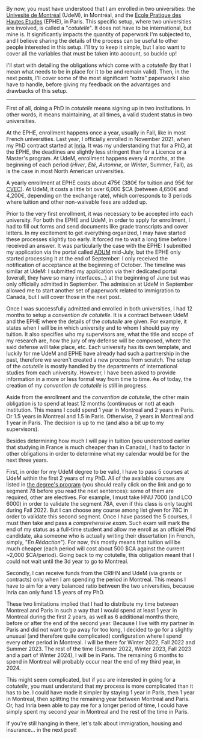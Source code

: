 <!--
.. title: 004 - Cotutelle 101
.. slug: 004
.. date: 2022-06-08 12:13:01 UTC-04:00
.. tags: paperworking
.. category: 
.. link: 
.. description: 
.. type: text
-->

By now, you must have understood that I am enrolled in two universities: the [Univesité de Montréal](https://www.umontreal.ca/) (UdeM), in Montréal, and the [Ecole Pratique des Hautes Etudes](https://www.ephe.psl.eu/) (EPHE), in Paris. This specific setup, where two universities are involved, is called a "*cotutelle*". It does not have to be international, but mine is. It significantly impacts the quantity of paperwork I'm subjected to, and I believe sharing the details of the process can be useful to other people interested in this setup. I'll try to keep it simple, but I also want to cover all the variables that must be taken into account, so buckle up!

I'll start with detailing the obligations which come with a *cotutelle* (by that I mean what needs to be in place for it to be and remain valid). Then, in the next posts, I'll cover some of the most significant "extra" paperwork I also have to handle, before giving my feedback on the advantages and drawbacks of this setup.

---

First of all, doing a PhD in *cotutelle* means signing up in two institutions. In other words, it means maintaining, at all times, a valid student status in two universities.  

At the EPHE, enrollment happens once a year, usually in Fall, like in most French universities. Last year, I officially enrolled in November 2021, when my PhD contract started at [Inria](https://www.inria.fr/en). It was my understanding that for a PhD, at the EPHE, the deadlines are slightly less stringent than for a Licence or a Master's program. At UdeM, enrollment happens every 4 months, at the beginning of each period (*Hiver*, *Eté*, *Automne*, or *Winter*, Summer, Fall), as is the case in most North American universities.  

A yearly enrollment at EPHE costs about 475€ (380€ for tuition and 95€ for [CVEC](https://www.etudiant.gouv.fr/fr/cvec-une-demarche-de-rentree-incontournable-955)). At UdeM, it costs a little bit over 6,000 $CA (between 4,650€ and 4,200€, depending on the exchange rate), which corresponds to 3 periods where tuition and other non-waivable fees are added up.  

Prior to the very first enrollment, it was necessary to be accepted into each university. For both the EPHE and UdeM, in order to apply for enrollment, I had to fill out forms and send documents like grade transcripts and cover letters. In my excitement to get everything organized, I may have started these processes slightly too early. It forced me to wait a long time before I received an answer. It was particularly the case with the EPHE: I submitted my application via the portal called [ADUM](https://www.adum.fr/) mid-July, but the EPHE only started processing it at the end of September: I only received the notification of acceptance at the beginning of October. The timeline was similar at UdeM: I submitted my application via their dedicated portal (overall, they have so many interfaces...) at the beginning of June but was only officially admitted in September. The admission at UdeM in September allowed me to start another set of paperwork related to immigration to Canada, but I will cover those in the next post.  

Once I was successfully admitted and enrolled in both universities, I had 12 months to setup a *convention de cotutelle*. It is a contract between UdeM and the EPHE where the details of the *cotutelle* are given. For example, it states when I will be in which university and to whom I should pay my tuition. It also specifies who my supervisors are, what the title and scope of my research are, how the jury of my defense will be composed, where the said defense will take place, etc. Each university has its own template, and luckily for me UdeM and EPHE have already had such a partnership in the past, therefore we weren't created a new process from scratch. The setup of the *cotutelle* is mostly handled by the departments of international studies from each university. However, I have been asked to provide information in a more or less formal way from time to time. As of today, the creation of my *convention de cotutelle* is still in progress.  

Aside from the enrollment and the *convention de cotutelle*, the other main obligation is to spend at least 12 months (continuous or not) at each institution. This means I could spend 1 year in Montreal and 2 years in Paris. Or 1.5 years in Montreal and 1.5 in Paris. Otherwise, 2 years in Montreal and 1 year in Paris. The decision is up to me (and also a bit up to my supervisors).  

Besides determining how much I will pay in tuition (you understood earlier that studying in France is much cheaper than in Canada), I had to factor in other obligations in order to determine what my calendar would be for the next three years.  

First, in order for my UdeM degree to be valid, I have to pass 5 courses at UdeM within the first 2 years of my PhD. All of the available courses are listed in [the degree's program](https://admission.umontreal.ca/programmes/doctorat-en-litterature/structure-du-programme/) (you should really click on the link and go to segment 78 before you read the next sentences): some of them are required, other are electives. For example, I must take HNU 7000 (and LCO 6000) in order to validate the segment 78A, even if this class is only taught during Fall 2022. But I can choose any course among list given for 78C in order to validate this second segment. Once I have passed the 5 courses, I must then take and pass a *comprehensive exam*. Such exam will mark the end of my status as a full-time student and allow me enroll as an officiel Phd candidate, aka someone who is actually writing their dissertation (in French, simply, "*En Rédaction*"). For now, this mostly means that tuition will be much cheaper (each period will cost about 500 $CA against the current ~2,000 $CA/period). Going back to my cotutelle, this obligation meant that I could not wait until the 3d year to go to Montreal.

Secondly, I can receive funds from the CRIHN and UdeM (via grants or contracts) only when I am spending the period in Montreal. This means I have to aim for a very balanced ratio between the two universities, because Inria can only fund 1.5 years of my PhD.  

These two limitations implied that I had to distribute my time between Montreal and Paris in such a way that I would spend at least 1 year in Montreal during the first 2 years, as well as 6 additional months there, before or after the end of the second year. Because I live with my partner in Paris and did not want to go away for too long, I decided to go for a slightly unusual (and therefore quite complicated) configuration where I spend every other period in Montreal. I will be there for Winter 2022, Fall 2022 and Summer 2023. The rest of the time (Summer 2022, Winter 2023, Fall 2023 and a part of Winter 2024), I will be in Paris. The remaining 6 months to spend in Montreal will probably occur near the end of my third year, in 2024.  

This might seem complicated, but if you are interested in going for a *cotutelle*, you must understand that my process is more complicated than it has to be. I could have made it simpler by staying 1 year in Paris, then 1 year in Montreal, then splitting the remaining year between Montreal and Paris. Or, had Inria been able to pay me for a longer period of time, I could have simply spent my second year in Montreal and the rest of the time in Paris.  

If you're still hanging in there, let's talk about immigration, housing and insurance... in the next post! 

